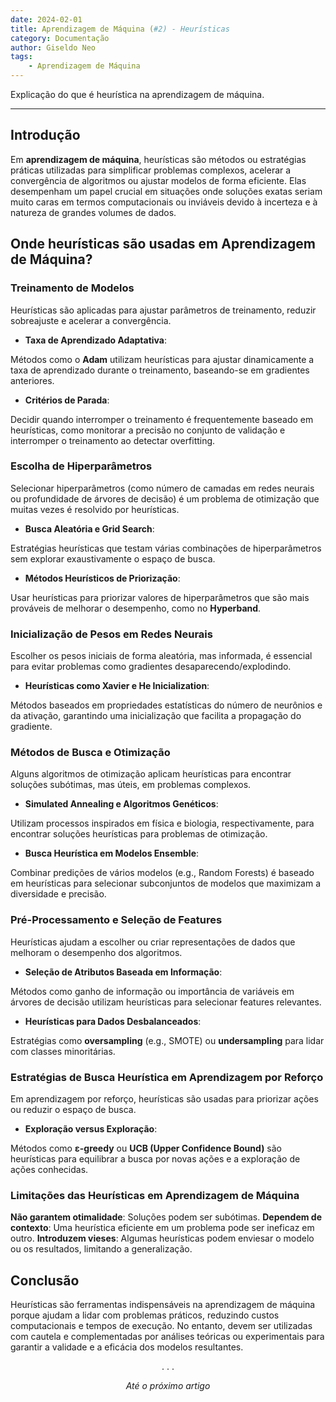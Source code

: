 ```yaml
---
date: 2024-02-01
title: Aprendizagem de Máquina (#2) - Heurísticas
category: Documentação
author: Giseldo Neo
tags: 
    - Aprendizagem de Máquina
---
```


Explicação do que é heurística na aprendizagem de máquina.

---

## Introdução

Em **aprendizagem de máquina**, heurísticas são métodos ou estratégias práticas utilizadas para simplificar problemas complexos, acelerar a convergência de algoritmos ou ajustar modelos de forma eficiente. Elas desempenham um papel crucial em situações onde soluções exatas seriam muito caras em termos computacionais ou inviáveis devido à incerteza e à natureza de grandes volumes de dados.

## Onde heurísticas são usadas em Aprendizagem de Máquina?

### **Treinamento de Modelos**  
Heurísticas são aplicadas para ajustar parâmetros de treinamento, reduzir sobreajuste e acelerar a convergência.

- **Taxa de Aprendizado Adaptativa**:  

Métodos como o **Adam** utilizam heurísticas para ajustar dinamicamente a taxa de aprendizado durante o treinamento, baseando-se em gradientes anteriores.

- **Critérios de Parada**:  

Decidir quando interromper o treinamento é frequentemente baseado em heurísticas, como monitorar a precisão no conjunto de validação e interromper o treinamento ao detectar overfitting.

### **Escolha de Hiperparâmetros**  

Selecionar hiperparâmetros (como número de camadas em redes neurais ou profundidade de árvores de decisão) é um problema de otimização que muitas vezes é resolvido por heurísticas.

- **Busca Aleatória e Grid Search**:  

Estratégias heurísticas que testam várias combinações de hiperparâmetros sem explorar exaustivamente o espaço de busca.

- **Métodos Heurísticos de Priorização**:  

Usar heurísticas para priorizar valores de hiperparâmetros que são mais prováveis de melhorar o desempenho, como no **Hyperband**.

### **Inicialização de Pesos em Redes Neurais**  

Escolher os pesos iniciais de forma aleatória, mas informada, é essencial para evitar problemas como gradientes desaparecendo/explodindo.

- **Heurísticas como Xavier e He Inicialization**:  

Métodos baseados em propriedades estatísticas do número de neurônios e da ativação, garantindo uma inicialização que facilita a propagação do gradiente.

### **Métodos de Busca e Otimização**  
Alguns algoritmos de otimização aplicam heurísticas para encontrar soluções subótimas, mas úteis, em problemas complexos.

- **Simulated Annealing e Algoritmos Genéticos**:  

Utilizam processos inspirados em física e biologia, respectivamente, para encontrar soluções heurísticas para problemas de otimização.

- **Busca Heurística em Modelos Ensemble**:  

Combinar predições de vários modelos (e.g., Random Forests) é baseado em heurísticas para selecionar subconjuntos de modelos que maximizam a diversidade e precisão.

### **Pré-Processamento e Seleção de Features**  

Heurísticas ajudam a escolher ou criar representações de dados que melhoram o desempenho dos algoritmos.

- **Seleção de Atributos Baseada em Informação**:  

Métodos como ganho de informação ou importância de variáveis em árvores de decisão utilizam heurísticas para selecionar features relevantes.

- **Heurísticas para Dados Desbalanceados**:  

Estratégias como **oversampling** (e.g., SMOTE) ou **undersampling** para lidar com classes minoritárias.

### **Estratégias de Busca Heurística em Aprendizagem por Reforço**  
Em aprendizagem por reforço, heurísticas são usadas para priorizar ações ou reduzir o espaço de busca.

- **Exploração versus Exploração**:  

Métodos como **ε-greedy** ou **UCB (Upper Confidence Bound)** são heurísticas para equilibrar a busca por novas ações e a exploração de ações conhecidas.

### Limitações das Heurísticas em Aprendizagem de Máquina

**Não garantem otimalidade**: Soluções podem ser subótimas.
**Dependem de contexto**: Uma heurística eficiente em um problema pode ser ineficaz em outro.
**Introduzem vieses**: Algumas heurísticas podem enviesar o modelo ou os resultados, limitando a generalização.

## Conclusão

Heurísticas são ferramentas indispensáveis na aprendizagem de máquina porque ajudam a lidar com problemas práticos, reduzindo custos computacionais e tempos de execução. No entanto, devem ser utilizadas com cautela e complementadas por análises teóricas ou experimentais para garantir a validade e a eficácia dos modelos resultantes.

<center>. . .</center>

_<center>Até o próximo artigo</center>_